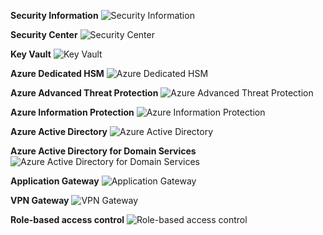 ﻿**Security Information**
![Security Information](https://dinowang.github.io/azure-services-icon/Artifacts/Security/Security+Information.svg)

**Security Center**
![Security Center](https://dinowang.github.io/azure-services-icon/Artifacts/Security/Security+Center.svg)

**Key Vault**
![Key Vault](https://dinowang.github.io/azure-services-icon/Artifacts/Security/Key+Vault.svg)

**Azure Dedicated HSM**
![Azure Dedicated HSM](https://dinowang.github.io/azure-services-icon/Artifacts/Security/Azure+Dedicated+HSM.svg)

**Azure Advanced Threat Protection**
![Azure Advanced Threat Protection](https://dinowang.github.io/azure-services-icon/Artifacts/Security/Azure+Advanced+Threat+Protection.svg)

**Azure Information Protection**
![Azure Information Protection](https://dinowang.github.io/azure-services-icon/Artifacts/Security/Azure+Information+Protection.svg)

**Azure Active Directory**
![Azure Active Directory](https://dinowang.github.io/azure-services-icon/Artifacts/Security/Azure+Active+Directory.svg)

**Azure Active Directory for Domain Services**
![Azure Active Directory for Domain Services](https://dinowang.github.io/azure-services-icon/Artifacts/Security/Azure+Active+Directory+for+Domain+Services.svg)

**Application Gateway**
![Application Gateway](https://dinowang.github.io/azure-services-icon/Artifacts/Security/Application+Gateway.svg)

**VPN Gateway**
![VPN Gateway](https://dinowang.github.io/azure-services-icon/Artifacts/Security/VPN+Gateway.svg)

**Role-based access control**
![Role-based access control](https://dinowang.github.io/azure-services-icon/Artifacts/Security/Role-based+access+control.svg)


